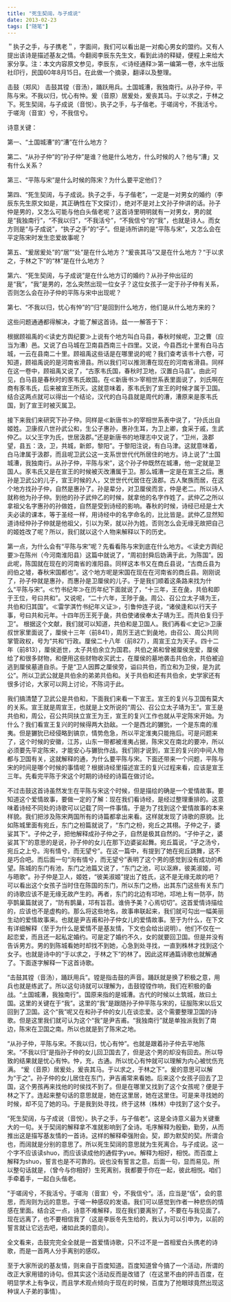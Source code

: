 ```yaml
---
title: "死生契阔，与子成说"
date: 2013-02-23
tags: ["随笔"]
---
```


＂执子之手，与子携老＂，字面间，我们可以看出是一对痴心男女的盟约。又有人提出该诗是描述基友之情。今翻阅李辰东先生文，看到此诗的释疑，便程上来给大家分享。注：本文内容原文参见，李辰东，≪诗经通释≫第一编第一卷，水牛出版社印行，民国60年8月15日。在此做一个摘录，翻译以及整理。

击鼓（郑风） 击鼓其镗（音汤），踊跃用兵。土国城漕，我独南行。从孙子仲，平陈与宋。不我以归，忧心有忡。爰（音原）居爰处，爰丧其马。于以求之，于林之下。死生契阔，与子成说（音悦）。执子之手，与子偕老。于嗟阔兮，不我活兮。于嗟洵（音宣）兮，不我信兮。

诗意关键：

第一、“土国城漕”的“漕”在什么地方？

第二、“从孙子仲”的“孙子仲”是谁？他是什么地方，什么时候的人？他与“漕」又有什么关系？

第三、“平陈与宋”是什么时候的陈宋？为什么要平定他们？

第四、“死生契阔，与子成说。执子之手，与子偕老”，一定是一对男女的婚约（李辰东先生原文如是，其正确性在下文探讨），绝对不是对上文孙子仲讲的话。孙子仲是男的，又怎么可能与他白头偕老呢？这首诗里明明就有一对男女，男的就是“我独南行”，“不我以归”，“不我活兮”，“不我信兮”的“我”，也就是诗人。而女方则是“与子成说”，“执子之手”的“子”。但是诗所讲的是“平陈与宋”，又怎么会在平定陈宋时发生恋爱故事呢？

第五、“爰居爰处”的“居”“处”是在什么地方？“爰丧其马”又是在什么地方？“于以求之，于林之下”的“林”是在什么地方？

第六、“死生契阔，与子成说”是在什么地方订的婚约？从孙子仲出征的是“我”，“我”是男的，怎么突然出现一位女子？这位女孩子一定于孙子仲有关系，否则怎么会在孙子仲的平陈与宋中出现呢？

第七、“不我以归，忧心有忡”的“归”是回到什么地方，他们是从什么地方来的？

这些问题通通都得解决，才能了解这首诗。兹一一解答于下：

根据顾祖禹的≪读史方舆纪要≫上说有个地方叫白马县，春秋时候呢，卫之曹（应当为漕）邑。又说了白马城在卫南县西南三十四里。又说，今县西北十里有白马古城，一云在县南二十里。顾祖禹这些话是在哪里说的呢？我们查考该书十六卷，可知道，顾祖禹说的是河南省滑县。所以我们可以推测漕在现在的河南省滑县。同样在这一卷中，顾祖禹又说了，“古豕韦氏国，春秋时卫地，汉置白马县”。由此可见，白马县是春秋时的豕韦氏故国。在≪新唐书≫宰相世系表里面说了，刘氏啊在商有豕韦氏，后来被宣王所灭。这就意味着，豕韦氏到了宣王的时候才属于卫国。结合这两点就可以得出一个结论，汉代的白马县就是周代的漕，漕原来是豕韦氏国，到了宣王时被灭属卫。

接下来我们来研究下孙子仲。同样是≪新唐书≫的宰相世系表中说了，“孙氏出自姬姓。卫康叔八世孙武公和，生公子惠孙，惠孙生耳，为卫上卿，食采于戚，生武仲乙。以父王字为氏，世居汲郡。”还是新唐书的地理志中又说了，“卫州，汲郡望，县五：汲，卫，共城，新郎，黎阳”。于黎阳注说，有白马津。这就意味着，白马津属于汲郡，而且呢卫武公这一支系世世代代所居住的地方。诗上说了“土国城漕，我独南行。从孙子仲，平陈与宋”，这个孙子仲既然在城漕，他一定就是卫国人。豕韦氏又是在宣王的时候被灭改漕属于卫。那么城漕一定是在宣王之后。惠孙是卫武公的儿子，宣王时候的人，又世世代代居住在汲郡。古人聚族而居，在这个地方找孙子仲，自然是惠孙了。孙是辈分，对卫厘侯而言，仲是老二。所以诗人就称他为孙子仲。到他的孙子武仲乙的时候，就拿他的名字作姓了。武仲乙之所以拿祖父名字惠孙的孙做姓，自然是受到诗经的影响。春秋的时候，诗经已经是士大夫必读的课本，等于圣经一样，用诗经中的名字命名的，比比皆是。武仲乙显然知道诗经仲孙子仲就是他祖父，引以为荣，就以孙为姓。否则怎么会无缘无故把自己的姬姓改了呢？所以，我们就以这个人物来解释以下的历史。

第一点，为什么会有“平陈与宋”呢？先看看陈与宋到底在什么地方。≪读史方舆纪要≫在陈州（今河南淮阳县）这篇中就说了，“周初封舜后妫满于此，为陈国”。因此呢，陈国就在现在的河南省的淮阳县。同样这本书又在商丘县说，“古商丘县为阏伯之墟，春秋宋国都也”。这个地方呢是宋国在现在在河南省的商丘县。刚刚说了，孙子仲就是惠孙，而惠孙是卫厘侯的儿子。于是我们顺着这条路来找为什么“平陈与宋”。≪竹书纪年≫在历年纪下面就说了，“十三年，王在彘，共伯和即于王位，号曰共和”。又说呢，“二十六年，王陟于彘。周公、召公立太子靖为王，共伯和归其国”。≪雷学淇竹书纪年义证≫，引鲁仲连子说，“诸侯逢和以行天子事，号曰共和元年。十四年历王死于彘，共伯使诸侯奉太子靖为王。而共伯复归于卫”。 根据这个文献，我们就可以知道，共伯和是卫国人。我们再看≪史记≫卫康叔世家里面说了，厘侯十三年（前841），周厉王逃亡到彘地，由召公、周公共同掌管政权，号为“共和”行政。厘侯二十八年（前827），周宣王立为天子。四十二年（前813），厘侯逝世，太子共伯余立为国君。共伯之弟和曾被厘侯宠爱，厘侯给了和很多财物，和便用这些财物收买武士，在厘侯的墓地袭击共伯余，共伯被迫逃到厘侯墓道自杀。于是“卫人因葬之厘侯旁，谥曰共伯，而立和为卫侯，是为武公”。所以卫武公就是共伯余的弟弟共伯和。关于共伯和还有共伯余，史学家还有很多讨论，大家可以网上讨论，不陈词于此。

我们搞清楚了卫武公是共伯和，下面我们来看一下宣王。宣王的复兴与卫国有莫大的关系。宣王就是周宣王，也就是上文所说的“周公、召公立太子靖为王”。宣王是共伯和，周公，召公共同扶立宣王为王，宣王的复兴工作也就从平定陈宋开始。为什么？我们看宣王复兴的时候得两大劲敌。一个是西北的玁狁，一个是东南的淮夷。但是玁狁已经侵略到镐京，情势危急，所以平定淮夷只能拖后。可是问题来了，这个时候的安徽，江苏，山东一带都被淮夷占据，陈宋又在南北的要冲，所以必须要先平定陈宋，才能安心与玁狁作战。我们刚才说到，宣王的复兴的中间人物都与卫国有关，这就解释的通，为什么要平陈与宋。下面还带来一个问题，平陈与宋的时间是哪个时候的事情呢？根据诗经里描述宣王的复兴过程来看，应该是宣王三年。先看完平陈于宋这个时期的诗经的诗篇在做讨论。

不过击鼓这首诗虽然发生在平陈与宋这个时候，但是描绘的确是一个爱情故事。要知道这个爱情故事，要做一定的了解：现在我们看诗经，是经过整理重排的。这意味着诗经不同处的诗歌可以记载了同一件事情。于是为了找到这个爱情故事的本来样貌。我们把涉及陈宋两国所有的诗篇都拿出来看。这样就发现了诗歌的原貌。比如陈城里面有宛丘，东门之枌篇就说了，“东门之枌，宛丘之其栩。子仲之子，婆娑其下“。子仲之子，把他解释成孙子仲之子，自然是极其自然的。“子仲子之，婆娑其下”的意思的是说，孙子仲的女儿在那下边婆娑起舞。宛丘篇说，“子之汤兮，宛丘之上兮。洵有情兮，而无望兮”。在这一篇中，有提到了她在宛丘跳舞，这不是巧合吧。而后面一句“洵有情兮，而无望兮”表明了这个男的感觉到没有成功的希望。陈城的东门有池，东门之池篇又说了，“东门之池，可以沤麻，彼美淑姬，可与晤歌”。孙子仲是卫人，姬姓，“彼美淑姬”提出了姓氏，这不是无缘无故的吧？可以看出这个女孩子当时住在陈国的东门，所以东门之杨，出其东门这些有关东门的诗歌应该不是无缘无故产生的。再者，东门的北边有邛地，邛地上有一防亭，防亭鹊巢篇就说了，“防有鹊巢，邛有旨苕。谁侜予美？心焉切切”。这首爱情诗描绘的，应该也不是虚构的。那么将这些地名，故事串联起来，我们就可勾出一幅美丽生动的爱情故事来。也就是尹吉甫和孙子仲女儿的爱情故事。至于为什么，在下文有详细解释（至于为什么是爱情不是基友情，下文也会给出说明）。他们不仅在一起恋爱，而且还一起私定婚约。可是定了婚约不久，女的就要回卫国。但是并没有告诉男方。男的到陈城看她时却找不到她，心急到处寻找，一直到株林才找到这个女子。也就是诗中的“于以求之，于林之下”的林了。因此这样通篇诗歌也就解通了。下面逐字解释一下这首诗歌。

“击鼓其镗（音汤），踊跃用兵”。镗是指击鼓的声音。踊跃就是换了积极之意，用兵也就是练武了。所以这句诗就可以理解为，击鼓镗镗作响，我们在积极的备战。“土国城漕，我独南行”。国原来指的是城漕。古代的时候以土筑城，故曰土国。这里的关键在于“我”。这里的“我”是跟随孙子仲平陈与宋的，征服陈宋以后又回到了卫国。这个“我”呢又在和孙子仲的女儿在谈恋爱。这个需要整理卫国的诗歌。但是这里我们就可认为这个“我”是尹吉甫。“我独南行”就是单独派我到了南边，陈宋在卫国之南。所以也就是到了陈宋之地。

“从孙子仲，平陈与宋。不我以归，忧心有忡”。也就是跟着孙子仲去平地陈宋。“不我以归”是指孙子仲的女儿回卫国去了，但是这个男的却没有回去。所以导致的结果就是忧心有忡。忡，充，古通。所以忧心有忡就可以理解为内心被忧伤充满。 “爰（音原）居爰处，爰丧其马。于以求之，于林之下”。爰的意思可以解为“于之”。孙子仲的女儿居住在东门，尹吉甫常来看她。后来这个女孩子回去了卫国，这个男孩再来找他的时侯找不到了。但是在哪里又找到了这个女孩呢？便是于林之下了。连起来整句话的意思就是，她在这里居，她在这里住。可是来寻找她的时候，却不见了她的马。于是我到处寻找，终于这林（株林）中找到了这个女子。

“死生契阔，与子成说（音悦）。执子之手，与子偕老“。这是全诗意义最为关键重大的一句。关于契阔的解释拿不准就影响到了全诗。毛序解释为殷勤，勤劳，从而推出这是描写基友情的一首诗。这样的解释牵强附会。契，即为默契的契。所谓合也，而阔就是分别的意思了。所以死生契阔的意思就为生死离合。与子成说。这一个字不应该读shuo，而应该读成他的通假字yue。解释为相好，相悦。而百度上解释为shuo，誓言也是不可靠的。说也没有誓言之意。后面一句，显而易见。所以整句话就是，（曾今与你相好）生死离别，我都要于你在一起，彼此相悦。咱们手牵着手，一起白头偕老。

”于嗟阔兮，不我活兮。于嗟洵（音宣）兮，不我信兮“。活，应当是“佸”，会的意思，而洵则为远的意思。于嗟一种感叹的发语。我们可以感觉到作者一种悲伤的情感在里面。结合这一点，诗意不难解释，现在我们要离别了，不要在与我见面了。现在远离了，也不要相信我了（这是李辰冬先生给的，我认为可以引申为，以前的誓言就让它远去吧，诸如此类的意向）。

全文看来，击鼓完完全全就是一首爱情诗歌，只不过不是一首相爱白头携老的诗歌，而是一首两人分手离别的感叹。

至于大家所说的基友情，则来自于百度知道。百度知道曾今搞了一个活动，所谓的改正大家用错的诗句。但其实这个活动反而是改错了（在这里不由的抨击百度，在明显学术上有争议，而且学术观点倾向于现在的时候，百度为了抢眼球竟然出现这种误人子弟的事情）。
